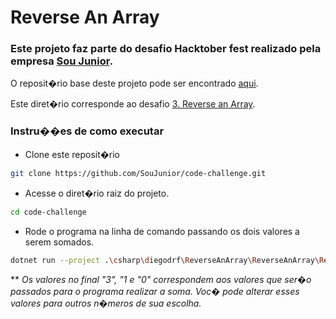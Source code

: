 # Reverse An Array

### Este projeto faz parte do desafio Hacktober fest realizado pela empresa [Sou Junior](https://www.linkedin.com/company/soujunior/).

O reposit�rio base deste projeto pode ser encontrado [aqui](../../../.).

Este diret�rio corresponde ao desafio [3. Reverse an Array](https://edabit.com/challenge/kJQYTCCWSnzhXG9dn).

### Instru��es de como executar

- Clone este reposit�rio
```bash
git clone https://github.com/SouJunior/code-challenge.git
```

- Acesse o diret�rio raiz do projeto.
```bash
cd code-challenge
```

- Rode o programa na linha de comando passando os dois valores a serem somados.
```bash
dotnet run --project .\csharp\diegodrf\ReverseAnArray\ReverseAnArray\ReverseAnArray.csproj 3 1 0
```
** *Os valores no final "3", "1 e "0" correspondem aos valores que ser�o passados para o programa realizar a soma. Voc� pode alterar esses valores para outros n�meros de sua escolha.*